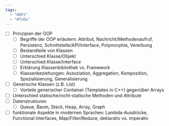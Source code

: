 ```yaml
---
tags:
  - "#AP2"
  - "#ToDo"
---
```

- [ ] Prinzipien der OOP
    - [ ] Begriffe der OOP erläutern: Attribut, Nachricht/Methodenaufruf, Persistenz, Schnittstelle/API/Interface, Polymorphie, Vererbung
    - [ ] Bestandteile von Klassen
    - [ ] Unterschied Klasse/Objekt
    - [ ] Unterschied Klasse/Interface
    - [ ] Erklärung Klassenbibliothek vs. Framework
    - [ ] Klassenbeziehungen: Assoziation, Aggregation, Komposition, Spezialisierung, Generalisierung
- [ ] Generische Klassen (z.B. List)
    - [ ] Vorteile generischer Container (Templates in C++) gegenüber Arrays
- [ ] Unterschied statische/nicht-statische Methoden und Attribute
- [ ] Datenstrukturen
    - [ ] Queue, Baum, Stack, Heap, Array, Graph
- [ ] funktionale Aspekte in modernen Sprachen: Lambda-Ausdrücke, Functional Interfaces, Map/Filter/Reduce, deklarativ vs. imperativ